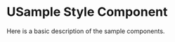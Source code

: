# USample Style Component

Here is a basic description of the sample components.

<u-h2-tabs router>
    <u-h2-tab title="Basic Examples" to="/components/u-sample/examples"></u-h2-tab>
    <u-h2-tab title="API" to="/components/u-sample/api"></u-h2-tab>
</u-h2-tabs>

<router-view></router-view>
